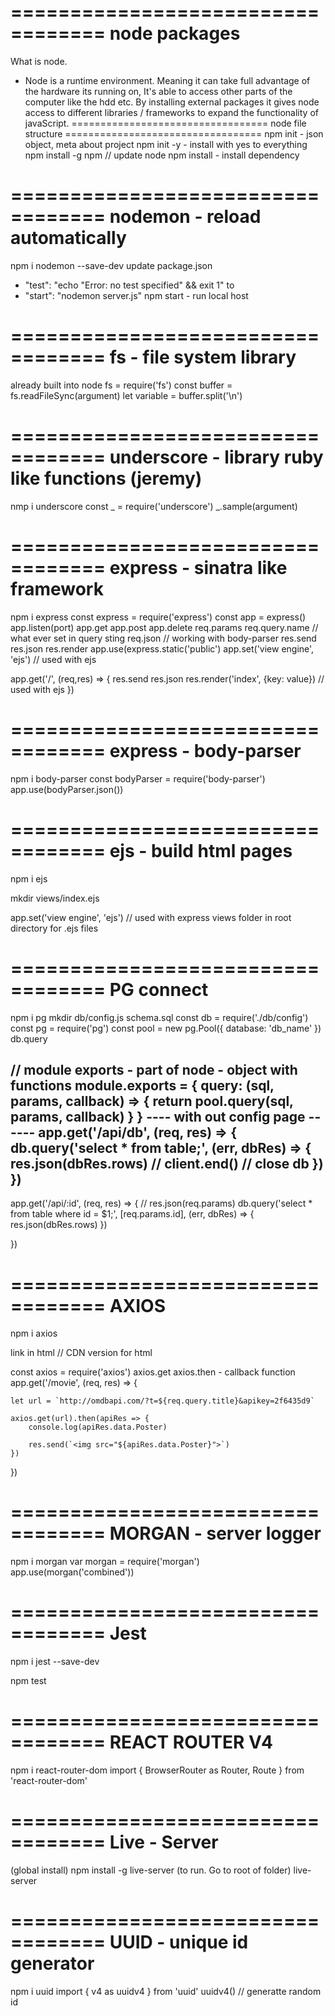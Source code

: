 ==================================
          node packages
==================================
What is node. 
- Node is a runtime environment. Meaning it can take full advantage of the hardware its running on, It's able to access other parts of the computer like the hdd etc. By installing external packages it gives node access to different libraries / frameworks to expand the functionality of javaScript.
==================================
        node file structure
==================================
npm init - json object, meta about project
npm init -y - install with yes to everything
npm install -g npm // update node
npm install - install dependency

==================================
  nodemon - reload automatically
==================================
npm i nodemon --save-dev
update package.json
  - "test": "echo \"Error: no test specified\" && exit 1"
  to 
  - "start": "nodemon server.js"
npm start - run local host

==================================
    fs - file system library
==================================
already built into node
fs = require('fs')
const buffer = fs.readFileSync(argument)
let variable = buffer.split('\n')

==================================
underscore - library ruby like functions (jeremy)
==================================
nmp i underscore
const _ = require('underscore')
_.sample(argument)

==================================
 express - sinatra like framework
==================================
npm i express
const express = require('express')
const app = express()
app.listen(port)
app.get
app.post
app.delete
req.params
req.query.name // what ever set in query sting
req.json // working with body-parser
res.send
res.json
res.render
app.use(express.static('public')
app.set('view engine', 'ejs') // used with ejs

app.get('/', (req,res) => {
    res.send
    res.json
    res.render('index', {key: value}) // used with ejs
})

==================================
      express - body-parser
==================================
npm i body-parser
const bodyParser = require('body-parser')
app.use(bodyParser.json())

==================================
      ejs - build html pages
==================================
npm i ejs

mkdir views/index.ejs

app.set('view engine', 'ejs') // used with express
views folder in root directory for .ejs files


==================================
            PG connect
==================================
npm i pg
mkdir db/config.js schema.sql
const db = require('./db/config')
const pg = require('pg')
const pool = new pg.Pool({
    database: 'db_name'
})
db.query


// module exports - part of node - object with functions
module.exports = { 
    query: (sql, params, callback) => {
        return pool.query(sql, params, callback)
    }
}
---- with out config page ------
app.get('/api/db', (req, res) => {
    db.query('select * from table;', (err, dbRes) => {
        res.json(dbRes.rows)
        // client.end() // close db
    })
})
--------------------------------

app.get('/api/:id', (req, res) => {
    // res.json(req.params)
    db.query('select * from table where id = $1;', [req.params.id], (err, dbRes) => {
        res.json(dbRes.rows)
    })

})

==================================
              AXIOS
==================================
npm i axios

link in html <script src="https://cdnjs.cloudflare.com/ajax/libs/axios/0.19.2/axios.min.js"></script> // CDN version for html

const axios = require('axios')
axios.get
axios.then - callback function
app.get('/movie', (req, res) => {

    let url = `http://omdbapi.com/?t=${req.query.title}&apikey=2f6435d9`

    axios.get(url).then(apiRes => {
        console.log(apiRes.data.Poster)
        
        res.send(`<img src="${apiRes.data.Poster}">`)
    })
})


==================================
        MORGAN - server logger
==================================
npm i morgan
var morgan = require('morgan')
app.use(morgan('combined'))


==================================
            Jest
==================================

npm i jest --save-dev

npm test

==================================
           REACT ROUTER V4
==================================

npm i react-router-dom
import { BrowserRouter as Router, Route } from 'react-router-dom'

==================================
           Live - Server
==================================
(global install)
npm install -g live-server
(to run. Go to root of folder)
live-server


==================================
     UUID - unique id generator
==================================
npm i uuid
import { v4 as uuidv4 } from 'uuid'
uuidv4() // generatte random id